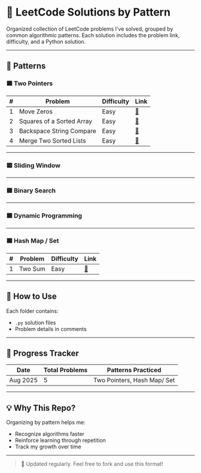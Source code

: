 # 🧠 LeetCode Solutions by Pattern

Organized collection of LeetCode problems I've solved, grouped by common algorithmic patterns. Each solution includes the problem link, difficulty, and a Python solution.

---

## 📌 Patterns

### 🟦 Two Pointers
| # | Problem | Difficulty | Link |
|--|---------|------------|------|
| 1 | Move Zeros | Easy | [🔗](https://leetcode.com/problems/move-zeroes/description/) |
| 2 | Squares of a Sorted Array | Easy | [🔗](https://leetcode.com/problems/squares-of-a-sorted-array/description/) |
| 3 | Backspace String Compare | Easy | [🔗](https://leetcode.com/problems/backspace-string-compare/) |
| 4 | Merge Two Sorted Lists | Easy | [🔗](https://leetcode.com/problems/merge-two-sorted-lists/) |
---

### 🟨 Sliding Window

---

### 🟥 Binary Search

---

### 🟩 Dynamic Programming

---

### 🟦 Hash Map / Set
| # | Problem | Difficulty | Link |
|--|---------|------------|------|
| 1 | Two Sum | Easy | [🔗](https://leetcode.com/problems/two-sum/description/) |

---

## 🧰 How to Use

Each folder contains:
- `.py` solution files
- Problem details in comments

---

## 📅 Progress Tracker

| Date | Total Problems | Patterns Practiced |
|------|----------------|--------------------|
| Aug 2025 | 5 | Two Pointers, Hash Map/ Set |

---

## 💡 Why This Repo?
Organizing by pattern helps me:
- Recognize algorithms faster
- Reinforce learning through repetition
- Track my growth over time

---

> 🔁 Updated regularly. Feel free to fork and use this format!

